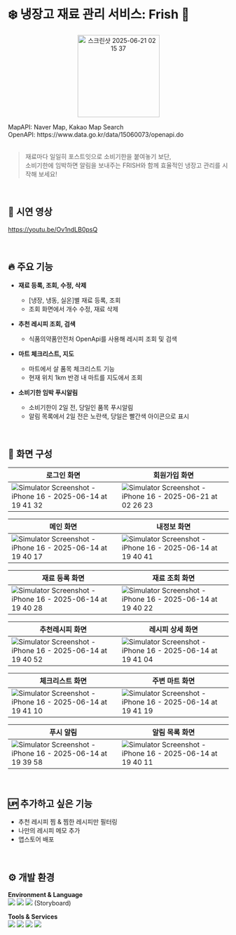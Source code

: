 # ❄️ 냉장고 재료 관리 서비스: Frish 🥕
<p align="center">
<img width="187" alt="스크린샷 2025-06-21 02 15 37" src="https://github.com/user-attachments/assets/4af987c7-a1bb-4ea5-bad3-4f85e1174689" />
</p>
MapAPI: Naver Map, Kakao Map Search <br/>
OpenAPI: https://www.data.go.kr/data/15060073/openapi.do <br/><br/>

> 재료마다 일일히 포스트잇으로 소비기한을 붙여놓기 보단,<br/>
> 소비기한에 임박하면 알림을 보내주는 FRISH와 함께 효율적인 냉장고 관리를 시작해 보세요!

<br/>

## 🎥 시연 영상
https://youtu.be/Ov1ndLB0psQ

<br/>

## 🔥 주요 기능

- **재료 등록, 조회, 수정, 삭제**
	- [냉장, 냉동, 실온]별 재료 등록, 조회
	- 조회 화면에서 개수 수정, 재료 삭제
	
- **추천 레시피 조회, 검색**
	- 식품의약품안전처 OpenApi를 사용해 레시피 조회 및 검색
	
- **마트 체크리스트, 지도**
	- 마트에서 살 품목 체크리스트 기능
	- 현재 위치 1km 반경 내 마트를 지도에서 조회
	
- **소비기한 임박 푸시알림**
	- 소비기한이 2일 전, 당일인 품목 푸시알림
  - 알림 목록에서 2일 전은 노란색, 당일은 빨간색 아이콘으로 표시

<br/>

## 📱 화면 구성
|로그인 화면|회원가입 화면|
|--|--|
|![Simulator Screenshot - iPhone 16 - 2025-06-14 at 19 41 32](https://github.com/user-attachments/assets/f197ec22-9409-4e12-90f2-29aeed9d5ff8)|![Simulator Screenshot - iPhone 16 - 2025-06-21 at 02 26 23](https://github.com/user-attachments/assets/a7c3eef3-8a51-461b-a0d4-afc42d1f8d0b)|

|메인 화면|내정보 화면|
|--|--|
|![Simulator Screenshot - iPhone 16 - 2025-06-14 at 19 40 17](https://github.com/user-attachments/assets/6c5a3921-adba-4ba5-a883-6b87b4e34c7f)|![Simulator Screenshot - iPhone 16 - 2025-06-14 at 19 40 41](https://github.com/user-attachments/assets/1918413f-6b1f-4474-bbc6-149596c4eccf)|

|재료 등록 화면|재료 조회 화면|
|--|--|
|![Simulator Screenshot - iPhone 16 - 2025-06-14 at 19 40 28](https://github.com/user-attachments/assets/12cf6642-3ac3-46fd-9ca7-cb6708a212e3)|![Simulator Screenshot - iPhone 16 - 2025-06-14 at 19 40 22](https://github.com/user-attachments/assets/fa271a42-ff71-4272-b249-2d8a6c3160c5)|

|추천레시피 화면|레시피 상세 화면|
|--|--|
|![Simulator Screenshot - iPhone 16 - 2025-06-14 at 19 40 52](https://github.com/user-attachments/assets/bd5c8fe1-8772-4c62-a29a-41b9bedc5d5a)|![Simulator Screenshot - iPhone 16 - 2025-06-14 at 19 41 04](https://github.com/user-attachments/assets/0194b127-7615-4a15-8043-3d391e50c060)|

|체크리스트 화면|주변 마트 화면|
|--|--|
|![Simulator Screenshot - iPhone 16 - 2025-06-14 at 19 41 10](https://github.com/user-attachments/assets/65599028-cb83-43e5-abb5-5cc39b3f7d73)|![Simulator Screenshot - iPhone 16 - 2025-06-14 at 19 41 19](https://github.com/user-attachments/assets/b4129659-db99-42be-8fa2-19f96609cbc9)|

|푸시 알림|알림 목록 화면|
|--|--|
|![Simulator Screenshot - iPhone 16 - 2025-06-14 at 19 39 58](https://github.com/user-attachments/assets/4e3d1b00-3575-4f3c-9d46-bb52160d2cc7)|![Simulator Screenshot - iPhone 16 - 2025-06-14 at 19 40 11](https://github.com/user-attachments/assets/bfdb786b-9497-4193-aece-7391f4202f2f)|

<br/>

## 🆙 추가하고 싶은 기능
- 추천 레시피 찜 & 찜한 레시피만 필터링
- 나만의 레시피 메모 추가
- 앱스토어 배포

<br/>

## ⚙️ 개발 환경
**Environment & Language**<br/>
<img src="https://img.shields.io/badge/Xcode-147EFB?style=for-the-badge&logo=Xcode&logoColor=white"> <img src="https://img.shields.io/badge/Cocoapods-EE3322?style=for-the-badge&logo=Cocoapods&logoColor=white"> <img src="https://img.shields.io/badge/Swift-F05138?style=for-the-badge&logo=Swift&logoColor=white">
(Storyboard)

**Tools & Services**<br/>
<img src="https://img.shields.io/badge/Firebase-DD2C00?style=for-the-badge&logo=Firebase&logoColor=white"> <img src="https://img.shields.io/badge/Git-F05032?style=for-the-badge&logo=Git&logoColor=white"> <img src="https://img.shields.io/badge/GitHub-181717?style=for-the-badge&logo=GitHub&logoColor=white"> <img src="https://img.shields.io/badge/Figma-EC5990?style=for-the-badge&logo=Figma&logoColor=white">
